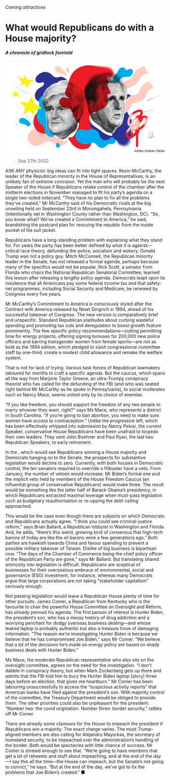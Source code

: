 ###### Coming attractions

# What would Republicans do with a House majority? 

##### A chronicle of gridlock foretold 

![image](images/20221001_USD001.jpg) 

> Sep 27th 2022 


ASK ANY physicist: big ideas can fit into tight spaces. Kevin McCarthy, the leader of the Republican minority in the House of Representatives, is an unlikely fan of extreme concision. Yet the man who will probably be the next Speaker of the House if Republicans retake control of the chamber after the midterm elections in November managed to fit his party’s agenda on a single two-sided notecard. “They have no plan to fix all the problems they’ve created,” Mr McCarthy said of his Democratic rivals at the big unveiling held on September 23rd in Monongahela, Pennsylvania (intentionally set in Washington County rather than Washington, DC). “So, you know what? We’ve created a Commitment to America,” he said, brandishing the postcard plan for rescuing the republic from the inside pocket of his suit jacket.

Republicans have a long-standing problem with explaining what they stand for. For years the party has been better defined by what it is against—critical race theory, defunding the police, socialism and wokery. Donald Trump was not a policy guy. Mitch McConnell, the Republican minority leader in the Senate, has not released a formal agenda, perhaps because many of the specifics would not be popular. Rick Scott, a senator from Florida who chairs the National Republican Senatorial Committee, learned this lesson after releasing a lengthy policy agenda. Democrats leapt upon its insistence that all Americans pay some federal income tax and that safety-net programmes, including Social Security and Medicare, be renewed by Congress every five years.

Mr McCarthy’s Commitment to America is consciously styled after the Contract with America released by Newt Gingrich in 1994, ahead of his successful takeover of Congress. The new version is comparatively brief and unspecific. Standard Republican platitudes about curbing wasteful spending and promoting tax cuts and deregulation to boost growth feature prominently. The few specific policy recommendations—cutting permitting time for energy projects, offering signing bonuses for 200,000 new police officers and barring transgender women from female sports—are not as bold as the 1994 edition, which pledged to slash congressional committee staff by one-third, create a modest child allowance and remake the welfare system. 

That is not for lack of trying. Various task forces of Republican lawmakers laboured for months to craft a specific agenda. But the caucus, which spans all the way from Marjorie Taylor Greene, an ultra-Trumpy conspiracy theorist who has called for the defunding of the FBI (and who was seated right behind Mr McCarthy as he spoke in Pennsylvania), to social moderates such as Nancy Mace, seems united only by its choice of enemies.

“If you like freedom, you should support the freedom of any two people to marry whoever they want, right?” says Ms Mace, who represents a district in South Carolina. “If you’re going to ban abortion, you need to make sure women have access to contraception.” Unlike the progressive left, which has been effectively whipped into submission by Nancy Pelosi, the current Speaker, conservative House Republicans have been unafraid to torpedo their own leaders. They sent John Boehner and Paul Ryan, the last two Republican Speakers, to early retirement.

In the , which would see Republicans winning a House majority and Democrats hanging on to the Senate, the prospects for substantive legislation would decline to zero. Currently, with both houses in Democratic control, the ten senators required to override a filibuster have a veto. From January, the number of vetoes would increase. Mr Biden’s formal one and the implicit veto held by members of the House Freedom Caucus (an influential group of conservative Republicans) would make three. The result would be something like the latter half of Barack Obama’s presidency, in which Republicans extracted maximal leverage when must-pass legislation such as budgetary reauthorisation or re-upping the debt ceiling approached.

This would be the case even though there are subjects on which Democrats and Republicans actually agree. “I think you could see criminal-justice reform,” says Brian Ballard, a Republican lobbyist in Washington and Florida. And, he adds, “there’s this weird, growing kind of consensus that high-tech barons of today are like the oil barons were a few generations ago.” Both parties are hawkish towards China and favour spending to prevent a possible military takeover of Taiwan. Dislike of big business is bipartisan now. “The days of the Chamber of Commerce being the chief policy officer of the Republican Party are gone,” says Mr Ballard. But translating shared animosity into legislation is difficult. Republicans are sceptical of businesses for their overzealous embrace of environmental, social and governance (ESG) investment, for instance, whereas many Democrats argue that large corporations are not taking “stakeholder capitalism” seriously enough.

Not passing legislation would leave a Republican House plenty of time for other pursuits. James Comer, a Republican from Kentucky who is the favourite to chair the powerful House Committee on Oversight and Reform, has already penned his agenda. The first person of interest is Hunter Biden, the president’s son, who has a messy history of drug addiction and a worrying penchant for dodgy overseas business dealing—and whose leaked laptop is probably authentic but also a treasure trove of damaging information. “The reason we’re investigating Hunter Biden is because we believe that he has compromised Joe Biden,” says Mr Comer. “We believe that a lot of the decisions he’s made on energy policy are based on shady business deals with Hunter Biden.”

Ms Mace, the moderate Republican representative who also sits on the oversight committee, agrees on the need for the investigation. “I don’t dabble in conspiracy theory, but when Mark Zuckerberg gets up there and admits that the FBI told him to bury the Hunter Biden laptop [story] three days before an election, that gives me heartburn.” Mr Comer has been labouring unsuccessfully to access the “suspicious activity reports” that American banks have filed against the president’s son. With majority control of the committee, the Treasury Department would be obliged to provide them. The other priorities could also be unpleasant for the president. “Number two: the covid origination. Number three: border security,” rattles off Mr Comer.

There are already some clamours for the House to impeach the president if Republicans win a majority. The exact charge varies. The most Trump-aligned members are also calling for Alejandro Mayorkas, the secretary of homeland security, to be impeached over the administration’s handling of the border. Both would be spectacles with little chance of success. Mr Comer is shrewd enough to see that. “We’re going to have members that get a lot of retweets and stuff about impeaching, and at the end of the day—I say this all the time—the House can impeach, but the Senate’s not going to convict,” he says. “But at the end of the day, we’ve got to fix the problems that Joe Biden’s created.” ■


